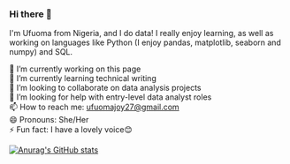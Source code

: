 ### Hi there 👋

I'm Ufuoma from Nigeria, and I do data! I really enjoy learning, as well as working on languages like Python (I enjoy pandas, matplotlib, seaborn and numpy) and SQL. 

🔭 I’m currently working on this page <br />
🌱 I’m currently learning technical writing <br />
👯 I’m looking to collaborate on data analysis projects <br />
🤔 I’m looking for help with entry-level data analyst roles <br />
📫 How to reach me: ufuomajoy27@gmail.com <br />
😄 Pronouns: She/Her <br />
⚡ Fun fact: I have a lovely voice😊

[![Anurag's GitHub stats](https://github-readme-stats.vercel.app/api?username=joy-commits)](https://github.com/anuraghazra/github-readme-stats)
